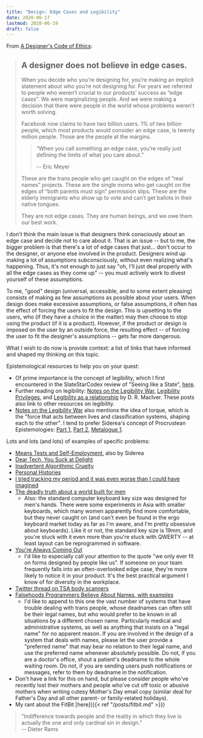 ```yaml
---
title: "Design: Edge Cases and Legibility"
date: 2020-06-17
lastmod: 2020-06-19
draft: false
---
```


From [A Designer's Code of Ethics](https://muledesign.com/2017/07/a-designers-code-of-ethics ):

> ## A designer does not believe in edge cases.
>
> When you decide who you’re designing for, you’re making an implicit statement about who you’re not designing for. For years we referred to people who weren’t crucial to our products’ success as “edge cases”. We were marginalizing people. And we were making a decision that there were people in the world whose problems weren’t worth solving.
>
> Facebook now claims to have two billion users. 1% of two billion people, which most products would consider an edge case, is twenty million people. Those are the people at the margins.
>
> > “When you call something an edge case, you’re really just defining the limits of what you care about.” 
> >
> > -- Eric Meyer
>
> These are the trans people who get caught on the edges of “real names” projects. These are the single moms who get caught on the edges of “both parents must sign” permission slips. These are the elderly immigrants who show up to vote and can’t get ballots in their native tongues.
>
> They are not edge cases. They are human beings, and we owe them our best work.

I don't think the main issue is that designers think consciously about an edge case and decide not to care about it.  That is an issue -- but to me, the bigger problem is that there's a lot of edge cases that just... don't occur to the designer, or anyone else involved in the product.  Designers wind up making a lot of assumptions subconsciously, without even realizing what's happening.  Thus, it's not enough to just say "oh, I'll just deal properly with all the edge cases as they come up" -- you must actively work to divest yourself of these assumptions.

To me, "good" design (universal, accessible, and to some extent pleasing) consists of making as few assumptions as possible about your users.  When design does make excessive assumptions, or false assumptions, it often has the effect of forcing the users to fit the design.  This is upsetting to the users, who (if they have a choice in the matter) may then choose to stop using the product (if it is a product).  However, if the product or design is imposed on the user by an outside force, the resulting effect -- of forcing the user to fit the designer's assumptions -- gets far more dangerous.

What I wish to do now is provide context: a list of links that have informed and shaped my thinking on this topic.

Epistemological resources to help you on your quest:

* Of prime importance is the concept of legibility, which I first encountered in the SlateStarCodex review of "Seeing like a State", [here](https://slatestarcodex.com/2017/03/16/book-review-seeing-like-a-state/ ).  
* Further reading on legibility: [Notes on the Legibility War](https://notebook.drmaciver.com/posts/2019-06-04-09:58.html ), [Legibility Privileges](https://notebook.drmaciver.com/posts/2020-02-23-09:37.html ), and [Legibility as a relationship](https://notebook.drmaciver.com/posts/2020-03-02-09:31.html ) by D. R. MacIver.  These posts also link to other resources on legibility.
* [Notes on the Legibility War](https://notebook.drmaciver.com/posts/2019-06-04-09:58.html ) also mentions the idea of torque, which is the "force that acts between lives and classification systems, shaping each to the other".  I tend to prefer Siderea's concept of Procrustean Epistemologies: [Part 1](https://siderea.dreamwidth.org/1540620.html ), [Part 2](https://siderea.dreamwidth.org/1541132.html ), [Metalogue 1](https://siderea.dreamwidth.org/1548040.html ).

Lots and lots (and lots) of examples of specific problems:

 * [Means Tests and Self-Employment](https://siderea.dreamwidth.org/1430601.html ), also by Siderea
 * [Dear Tech, You Suck at Delight](https://medium.com/talking-microcopy-writing-ux/dear-tech-you-suck-at-delight-86382d101575 )
 * [Inadvertent Algorithmic Cruelty](http://meyerweb.com/eric/thoughts/2014/12/24/inadvertent-algorithmic-cruelty/ )
 * [Personal Histories](http://www.sarawb.com/2015/01/13/personal-histories/ )
 * [I tried tracking my period and it was even worse than I could have imagined](https://medium.com/@maggied/i-tried-tracking-my-period-and-it-was-even-worse-than-i-could-have-imagined-bb46f869f45 )
 * [The deadly truth about a world built for men](https://www.theguardian.com/lifeandstyle/2019/feb/23/truth-world-built-for-men-car-crashes )
    * Also: the standard computer keyboard key size was designed for men's hands.  There were some experiments in Asia with smaller keyboards, which many women apparently find more comfortable, but they never caught on (and can't even be found in the ergo keyboard market today as far as I'm aware, and I'm pretty obsessive about keyboards).  Like it or not, the standard key size is 19mm, and you're stuck with it even more than you're stuck with QWERTY -- at least layout can be reprogrammed in software.  
 * [You're Always Coming Out](https://thefourthvine.tumblr.com/post/81447259791/youre-always-coming-out )
    * I'd like to especially call your attention to the quote "we only ever fit on forms designed by people like us".  If someone on your team frequently falls into an often-overlooked edge case, they're more likely to notice it in your product.  It's the best practical argument I know of for diversity in the workplace.
 * [Twitter thread on TSA body scanners](https://twitter.com/DataPup_/status/1118516662305685504 )
 * [Falsehoods Programmers Believe About Names, with examples](https://shinesolutions.com/2018/01/08/falsehoods-programmers-believe-about-names-with-examples/ )
    * I'd like to append to this one the vast number of systems that have trouble dealing with trans people, whose deadnames can often still be their legal names, but who would prefer to be known in all situations by a different chosen name.  Particularly medical and administrative systems, as well as anything that insists on a "legal name" for no apparent reason.  If you are involved in the design of a system that deals with names, please let the user provide a "preferred name" that may bear no relation to their legal name, and use the preferred name whenever absolutely possible.  Do not, if you are a doctor's office, shout a patient's deadname to the whole waiting room.  Do not, if you are sending users push notifications or messages, refer to them by deadname in the notification.
 * Don't have a link for this on hand, but please consider people who've recently lost their mothers and people who've cut off toxic or abusive mothers when writing cutesy Mother's Day email copy (similar deal for Father's Day and all other parent- or family-related holidays).
 * My rant about the FitBit [here]({{< ref "/posts/fitbit.md" >}})

> "Indifference towards people and the reality in which they live is actually the one and only cardinal sin in design."  
> -- Dieter Rams


